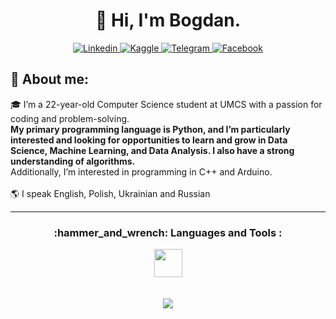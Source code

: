 <h1 align="center">👋 Hi, I'm Bogdan.</h3>

<p align="center">
   <a href="https://www.linkedin.com/in/bderdz/">
        <img alt="Linkedin" src="https://img.shields.io/badge/LinkedIn-FFDDAB?style=for-the-badge&logo=linkedin&logoColor=black" />
   </a>
   <a href="https://www.kaggle.com/bderdz">
    <img alt="Kaggle" src="https://img.shields.io/badge/Kaggle-FFDDAB?style=for-the-badge&logo=Kaggle&logoColor=black"/>
   </a>
  <a href="https://t.me/bderdz">
    <img alt="Telegram" src="https://img.shields.io/badge/Telegram-FFDDAB?style=for-the-badge&logo=telegram&logoColor=black"/>
   </a>
  <a href="https://www.facebook.com/b.derdz/">
    <img src="https://img.shields.io/badge/Facebook-FFDDAB?style=for-the-badge&logo=facebook&logoColor=black" alt="Facebook"/>
   </a>

</p>

<h2 align="left">📕 About me:</h3>
<p>
  🎓 I’m a 22-year-old Computer Science student at UMCS with a passion for coding and problem-solving. 
   <br>
   <b>My primary programming language is Python, and I’m particularly interested and looking for opportunities to learn and grow in Data Science, Machine Learning, and Data Analysis. I also have a strong understanding of algorithms.</b>
   <br>
   Additionally, I’m interested in programming in C++ and Arduino.
  <br>
   <br>
  🌎 I speak English, Polish, Ukrainian and Russian 
</p>

---

<h3 align="center">:hammer_and_wrench: Languages and Tools :</h3>

<div align="center">
  <img height=45 align="center" src="https://go-skill-icons.vercel.app/api/icons?i=python,cpp,numpy,pandas,jupyter,git,docker"/>
   <br>
   <br>
   <br>
  <img align="center" src="https://github-readme-stats.vercel.app/api/top-langs/?username=bderdz&theme=gruvbox_light&layout=donut" /> 
</div>
